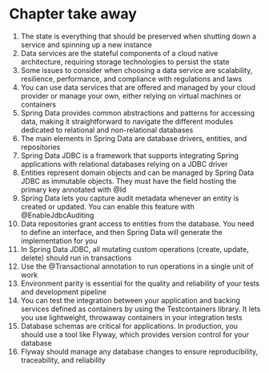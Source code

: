 # Chapter take away

1. The state is everything that should be preserved when shutting down a service and spinning up a new instance
2. Data services are the stateful components of a cloud native architecture, requiring storage technologies to persist the state 
3. Some issues to consider when choosing a data service are scalability, resilience, performance, and compliance with regulations and laws
4. You can use data services that are offered and managed by your cloud provider or manage your own, either relying on virtual machines or containers
5. Spring Data provides common abstractions and patterns for accessing data, making it straightforward to navigate the different modules dedicated to relational and non-relational databases
6. The main elements in Spring Data are database drivers, entities, and repositories
7. Spring Data JDBC is a framework that supports integrating Spring applications with relational databases relying on a JDBC driver
8. Entities represent domain objects and can be managed by Spring Data JDBC as immutable objects. They must have the field hosting the primary key annotated with @Id
9. Spring Data lets you capture audit metadata whenever an entity is created or updated. You can enable this feature with @EnableJdbcAuditing
10. Data repositories grant access to entities from the database. You need to define an interface, and then Spring Data will generate the implementation for you
11. In Spring Data JDBC, all mutating custom operations (create, update, delete) should run in transactions
12. Use the @Transactional annotation to run operations in a single unit of work
13. Environment parity is essential for the quality and reliability of your tests and development pipeline
14. You can test the integration between your application and backing services defined as containers by using the Testcontainers library. It lets you use lightweight, throwaway containers in your integration tests
15. Database schemas are critical for applications. In production, you should use a tool like Flyway, which provides version control for your database
16. Flyway should manage any database changes to ensure reproducibility, traceability, and reliability